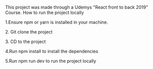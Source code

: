 This project was made through a Udemys "React front to back 2019" Course. 
How to run the project locally
<p>1.Ensure npm or yarn is installed in your machine.</p>

<p>2. Git clone the project</p>
<p>3. CD to the project</p>
<p>4.Run npm install to install the dependencies</p>
<p>5.Run npm run dev to run the project locally</p>
